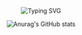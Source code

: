 <div align="center">
<div align="center">
  <img src="https://readme-typing-svg.demolab.com?font=New+Amsterdam&size=40&letterSpacing=px-wide&pause=1000&color=E5917C&width=435&lines=Hello!+Welcome+to+Eunah's+GitHub+%F0%9F%96%90%F0%9F%8F%BB" alt="Typing SVG" />
</div>

![Anurag's GitHub stats](https://github-readme-stats.vercel.app/api?username=eunah112&show_icons=true&theme=transparent)

</div>

